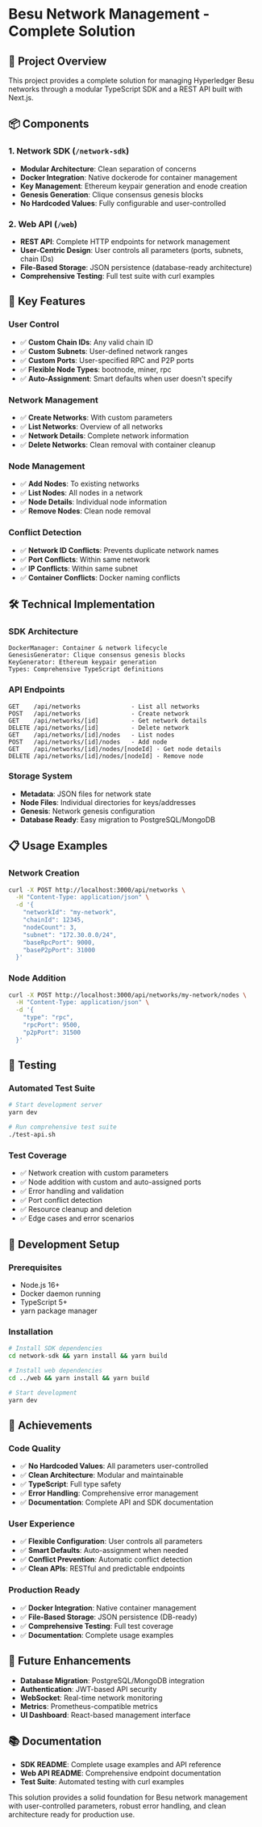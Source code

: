 # Besu Network Management - Complete Solution

## 🎯 Project Overview

This project provides a complete solution for managing Hyperledger Besu networks through a modular TypeScript SDK and a REST API built with Next.js.

## 📦 Components

### 1. Network SDK (`/network-sdk`)
- **Modular Architecture**: Clean separation of concerns
- **Docker Integration**: Native dockerode for container management
- **Key Management**: Ethereum keypair generation and enode creation
- **Genesis Generation**: Clique consensus genesis blocks
- **No Hardcoded Values**: Fully configurable and user-controlled

### 2. Web API (`/web`)
- **REST API**: Complete HTTP endpoints for network management
- **User-Centric Design**: User controls all parameters (ports, subnets, chain IDs)
- **File-Based Storage**: JSON persistence (database-ready architecture)
- **Comprehensive Testing**: Full test suite with curl examples

## 🚀 Key Features

### User Control
- ✅ **Custom Chain IDs**: Any valid chain ID
- ✅ **Custom Subnets**: User-defined network ranges
- ✅ **Custom Ports**: User-specified RPC and P2P ports
- ✅ **Flexible Node Types**: bootnode, miner, rpc
- ✅ **Auto-Assignment**: Smart defaults when user doesn't specify

### Network Management
- ✅ **Create Networks**: With custom parameters
- ✅ **List Networks**: Overview of all networks
- ✅ **Network Details**: Complete network information
- ✅ **Delete Networks**: Clean removal with container cleanup

### Node Management
- ✅ **Add Nodes**: To existing networks
- ✅ **List Nodes**: All nodes in a network
- ✅ **Node Details**: Individual node information
- ✅ **Remove Nodes**: Clean node removal

### Conflict Detection
- ✅ **Network ID Conflicts**: Prevents duplicate network names
- ✅ **Port Conflicts**: Within same network
- ✅ **IP Conflicts**: Within same subnet
- ✅ **Container Conflicts**: Docker naming conflicts

## 🛠 Technical Implementation

### SDK Architecture
```
DockerManager: Container & network lifecycle
GenesisGenerator: Clique consensus genesis blocks
KeyGenerator: Ethereum keypair generation
Types: Comprehensive TypeScript definitions
```

### API Endpoints
```
GET    /api/networks              - List all networks
POST   /api/networks              - Create network
GET    /api/networks/[id]         - Get network details
DELETE /api/networks/[id]         - Delete network
GET    /api/networks/[id]/nodes   - List nodes
POST   /api/networks/[id]/nodes   - Add node
GET    /api/networks/[id]/nodes/[nodeId] - Get node details
DELETE /api/networks/[id]/nodes/[nodeId] - Remove node
```

### Storage System
- **Metadata**: JSON files for network state
- **Node Files**: Individual directories for keys/addresses
- **Genesis**: Network genesis configuration
- **Database Ready**: Easy migration to PostgreSQL/MongoDB

## 📋 Usage Examples

### Network Creation
```bash
curl -X POST http://localhost:3000/api/networks \
  -H "Content-Type: application/json" \
  -d '{
    "networkId": "my-network",
    "chainId": 12345,
    "nodeCount": 3,
    "subnet": "172.30.0.0/24",
    "baseRpcPort": 9000,
    "baseP2pPort": 31000
  }'
```

### Node Addition
```bash
curl -X POST http://localhost:3000/api/networks/my-network/nodes \
  -H "Content-Type: application/json" \
  -d '{
    "type": "rpc",
    "rpcPort": 9500,
    "p2pPort": 31500
  }'
```

## 🧪 Testing

### Automated Test Suite
```bash
# Start development server
yarn dev

# Run comprehensive test suite
./test-api.sh
```

### Test Coverage
- ✅ Network creation with custom parameters
- ✅ Node addition with custom and auto-assigned ports
- ✅ Error handling and validation
- ✅ Port conflict detection
- ✅ Resource cleanup and deletion
- ✅ Edge cases and error scenarios

## 🔧 Development Setup

### Prerequisites
- Node.js 16+
- Docker daemon running
- TypeScript 5+
- yarn package manager

### Installation
```bash
# Install SDK dependencies
cd network-sdk && yarn install && yarn build

# Install web dependencies
cd ../web && yarn install && yarn build

# Start development
yarn dev
```

## 🎉 Achievements

### Code Quality
- ✅ **No Hardcoded Values**: All parameters user-controlled
- ✅ **Clean Architecture**: Modular and maintainable
- ✅ **TypeScript**: Full type safety
- ✅ **Error Handling**: Comprehensive error management
- ✅ **Documentation**: Complete API and SDK documentation

### User Experience
- ✅ **Flexible Configuration**: User controls all parameters
- ✅ **Smart Defaults**: Auto-assignment when needed
- ✅ **Conflict Prevention**: Automatic conflict detection
- ✅ **Clean APIs**: RESTful and predictable endpoints

### Production Ready
- ✅ **Docker Integration**: Native container management
- ✅ **File-Based Storage**: JSON persistence (DB-ready)
- ✅ **Comprehensive Testing**: Full test coverage
- ✅ **Documentation**: Complete usage examples

## 🔮 Future Enhancements

- **Database Migration**: PostgreSQL/MongoDB integration
- **Authentication**: JWT-based API security
- **WebSocket**: Real-time network monitoring
- **Metrics**: Prometheus-compatible metrics
- **UI Dashboard**: React-based management interface

## 📚 Documentation

- **SDK README**: Complete usage examples and API reference
- **Web API README**: Comprehensive endpoint documentation
- **Test Suite**: Automated testing with curl examples

This solution provides a solid foundation for Besu network management with user-controlled parameters, robust error handling, and clean architecture ready for production use.
